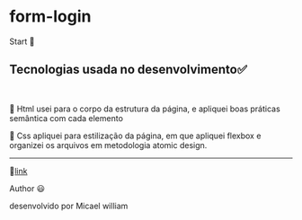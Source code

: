 # form-login

Start 🚀 

## Tecnologias usada no desenvolvimento:white_check_mark:

<br>

:dart: Html usei para o corpo da estrutura da página, e apliquei boas práticas semântica com cada elemento

:dart: Css apliquei para estilização da página, em que apliquei flexbox
e organizei os arquivos em metodologia atomic design.
<hr>


🔗<a href="https://micael-william.github.io/form.login/">link</a>

Author 😃 
<p> desenvolvido por Micael william</p>
